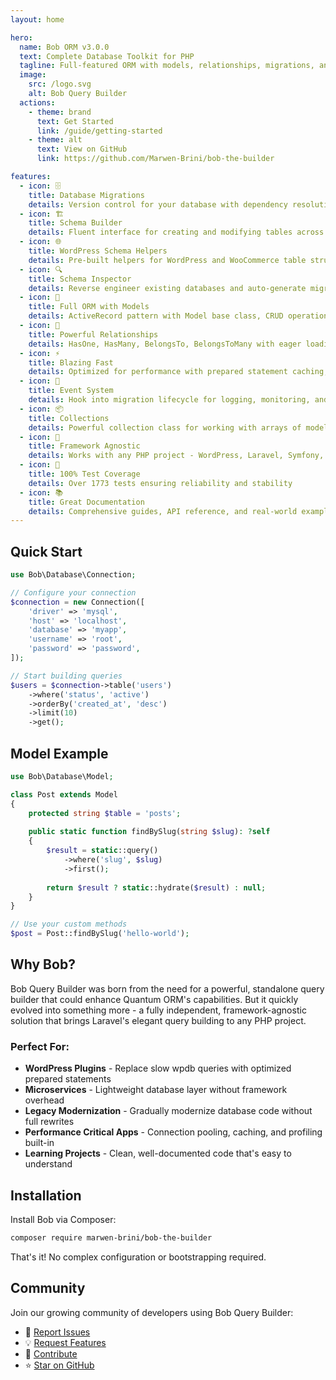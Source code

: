 ```yaml
---
layout: home

hero:
  name: Bob ORM v3.0.0
  text: Complete Database Toolkit for PHP
  tagline: Full-featured ORM with models, relationships, migrations, and schema builder - Your complete database solution for PHP
  image:
    src: /logo.svg
    alt: Bob Query Builder
  actions:
    - theme: brand
      text: Get Started
      link: /guide/getting-started
    - theme: alt
      text: View on GitHub
      link: https://github.com/Marwen-Brini/bob-the-builder

features:
  - icon: 🗄️
    title: Database Migrations
    details: Version control for your database with dependency resolution, rollbacks, and batch tracking
  - icon: 🏗️
    title: Schema Builder
    details: Fluent interface for creating and modifying tables across MySQL, PostgreSQL, and SQLite
  - icon: 🌐
    title: WordPress Schema Helpers
    details: Pre-built helpers for WordPress and WooCommerce table structures - instant compatibility
  - icon: 🔍
    title: Schema Inspector
    details: Reverse engineer existing databases and auto-generate migration files
  - icon: 🎯
    title: Full ORM with Models
    details: ActiveRecord pattern with Model base class, CRUD operations, and attribute handling
  - icon: 🔗
    title: Powerful Relationships
    details: HasOne, HasMany, BelongsTo, BelongsToMany with eager loading and N+1 prevention
  - icon: ⚡
    title: Blazing Fast
    details: Optimized for performance with prepared statement caching, connection pooling, and minimal overhead
  - icon: 🎪
    title: Event System
    details: Hook into migration lifecycle for logging, monitoring, and custom workflows
  - icon: 📦
    title: Collections
    details: Powerful collection class for working with arrays of models and data
  - icon: 🔧
    title: Framework Agnostic
    details: Works with any PHP project - WordPress, Laravel, Symfony, or standalone applications
  - icon: 🧪
    title: 100% Test Coverage
    details: Over 1773 tests ensuring reliability and stability
  - icon: 📚
    title: Great Documentation
    details: Comprehensive guides, API reference, and real-world examples
---
```


## Quick Start

```php
use Bob\Database\Connection;

// Configure your connection
$connection = new Connection([
    'driver' => 'mysql',
    'host' => 'localhost',
    'database' => 'myapp',
    'username' => 'root',
    'password' => 'password',
]);

// Start building queries
$users = $connection->table('users')
    ->where('status', 'active')
    ->orderBy('created_at', 'desc')
    ->limit(10)
    ->get();
```

## Model Example

```php
use Bob\Database\Model;

class Post extends Model
{
    protected string $table = 'posts';
    
    public static function findBySlug(string $slug): ?self
    {
        $result = static::query()
            ->where('slug', $slug)
            ->first();
        
        return $result ? static::hydrate($result) : null;
    }
}

// Use your custom methods
$post = Post::findBySlug('hello-world');
```

## Why Bob?

Bob Query Builder was born from the need for a powerful, standalone query builder that could enhance Quantum ORM's capabilities. But it quickly evolved into something more - a fully independent, framework-agnostic solution that brings Laravel's elegant query building to any PHP project.

### Perfect For:

- **WordPress Plugins** - Replace slow wpdb queries with optimized prepared statements
- **Microservices** - Lightweight database layer without framework overhead  
- **Legacy Modernization** - Gradually modernize database code without full rewrites
- **Performance Critical Apps** - Connection pooling, caching, and profiling built-in
- **Learning Projects** - Clean, well-documented code that's easy to understand

## Installation

Install Bob via Composer:

```bash
composer require marwen-brini/bob-the-builder
```

That's it! No complex configuration or bootstrapping required.

## Community

Join our growing community of developers using Bob Query Builder:

- 🐛 [Report Issues](https://github.com/Marwen-Brini/bob-the-builder/issues)
- 💡 [Request Features](https://github.com/Marwen-Brini/bob-the-builder/discussions)
- 🤝 [Contribute](https://github.com/Marwen-Brini/bob-the-builder/pulls)
- ⭐ [Star on GitHub](https://github.com/Marwen-Brini/bob-the-builder)